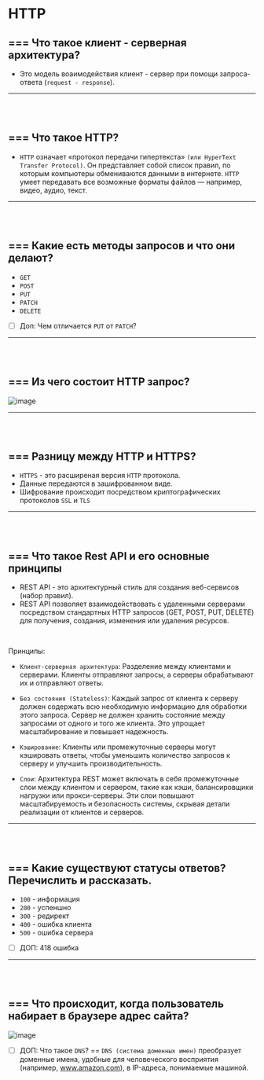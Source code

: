 # HTTP

<h2>===  Что такое клиент - серверная архитектура? </h2>

  + Это модель воаимодействия клиент - сервер при помощи запроса-ответа (`request - response`).

<hr>
<br>
<br>

<h2>===  Что такое HTTP? </h2>

  + `HTTP` означает «протокол передачи гипертекста» `(или HyperText Transfer Protocol)`. Он представляет собой список правил, по которым компьютеры обмениваются данными в интернете. `HTTP` умеет передавать все возможные форматы файлов — например, видео, аудио, текст.

<hr>
<br>
<br>

<h2>===  Какие есть методы запросов и что они делают? </h2>

  + `GET`
  + `POST`
  + `PUT`
  + `PATCH`
  + `DELETE`

  - [ ] Доп: Чем отличается `PUT` от `PATCH`?

<hr>
<br>
<br>

<h2>===  Из чего состоит HTTP запрос? </h2>

  ![image](https://github.com/acidshotgun/interview/assets/117285472/4d2842f7-d11e-453d-ac2d-cf3d19ae9679)


<hr>
<br>
<br>

<h2>===  Разницу между HTTP и HTTPS? </h2>

  + `HTTPS` - это расширеная версия `HTTP` протокола.
  + Данные передаются в зашифрованном виде.
  + Шифрование происходит посредством криптографических протоколов `SSL` и `TLS`

<hr>
<br>
<br>

<h2>===  Что такое Rest API и его основные принципы </h2>

  + REST API - это архитектурный стиль для создания веб-сервисов (набор правил).
  + REST API позволяет взаимодействовать с удаленными серверами посредством стандартных HTTP запросов (GET, POST, PUT, DELETE) для получения, создания, изменения или удаления ресурсов.

<br>

Принципы:

  + `Клиент-серверная архитектура`: Разделение между клиентами и серверами. Клиенты отправляют запросы, а серверы обрабатывают их и отправляют ответы.

  + `Без состояния (Stateless)`: Каждый запрос от клиента к серверу должен содержать всю необходимую информацию для обработки этого запроса. Сервер не должен хранить состояние между запросами от одного и того же клиента. Это упрощает масштабирование и повышает надежность.

  + `Кэширование`: Клиенты или промежуточные серверы могут кэшировать ответы, чтобы уменьшить количество запросов к серверу и улучшить производительность.

  + `Слои`: Архитектура REST может включать в себя промежуточные слои между клиентом и сервером, такие как кэши, балансировщики нагрузки или прокси-серверы. Эти слои повышают масштабируемость и безопасность системы, скрывая детали реализации от клиентов и серверов.

<hr>
<br>
<br>

<h2>===  Какие существуют статусы ответов? Перечислить и рассказать. </h2>

  + `100` - информация
  + `200` - успеншно
  + `300` - редирект
  + `400` - ошибка клиента
  + `500` - ошибка сервера

  - [ ] ДОП: 418 ошибка

<hr>
<br>
<br>

<h2>===  Что происходит, когда пользователь набирает в браузере адрес сайта? </h2>

![image](https://github.com/acidshotgun/interview/assets/117285472/922ea5e5-1916-4029-8c02-eeef4b700d0e)

  - [ ] ДОП: Что такое `DNS`? == `DNS (система доменных имен)` преобразует доменные имена, удобные для человеческого восприятия (например, www.amazon.com), в IP-адреса, понимаемые машиной.
